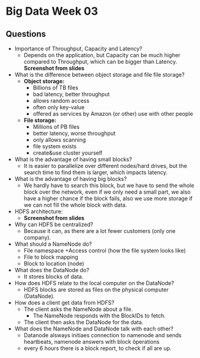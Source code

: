 # Big Data Week 03

## Questions
- Importance of Throughput, Capacity and Latency?
	- Depends on the application, but Capacity can be much higher compared to Throughput, which can be bigger than Latency.
	**Screenshot from slides**
- What is the difference between object storage and file file storage?
	- **Object storage:**
		- Billions of TB files
		- bad latency, better throughput
		- allows random access
		- often only key-value
		- offered as services by Amazon (or other) use with other people
	- **File storage:**
		- Millions of PB files
		- better latency, worse throughput
		- only allows scanning
		- file system exists
		- create&use cluster yourself
- What is the advantage of having small blocks?
	- It is easier to parallelize over different nodes/hard drives, but the search time to find them is larger, which impacts latency.
- What is the advantage of having big blocks?
	- We hardly have to search this block, but we have to send the whole block over the network, even if we only need a small part, we also have a higher chance if the block fails,
	also we use more storage if we can not fill the whole block with data.
- HDFS architecture:
	- **Screenshot from slides**
- Why can HDFS be centralized?
	- Because it can, as there are a lot fewer customers (only one company).
- What should a NameNode do?
	- File namespace +Access control (how the file system looks like)
	- File to block mapping
	- Block to location (node)
- What does the DataNode do?
	- It stores blocks of data.
- How does HDFS relate to the local computer on the DataNode?
	- HDFS blocks are stored as files on the physical computer (DataNode).
- How does a client get data from HDFS?
	- The client asks the NameNode about a file.
		- The NameNode responds with the BlockIDs to fetch.
	- The client then asks the DataNode for the data.
- What does the NameNode and DataNode talk with each other?
	- Datanode alsways initiaes connection to namenode and sends heartbeats, namenode answers with block ôperations
	- every 6 hours there is a block report, to check if all are up.